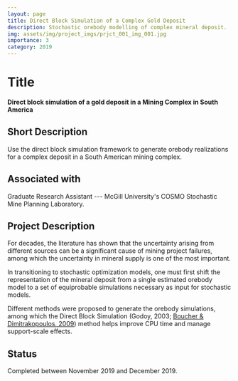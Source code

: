 ```yaml
---
layout: page
title: Direct Block Simulation of a Complex Gold Deposit
description: Stochastic orebody modelling of complex mineral deposit.
img: assets/img/project_imgs/prjct_001_img_001.jpg
importance: 3
category: 2019
---
```


# Title

**Direct block simulation of a gold deposit in a Mining Complex in South America**

## Short Description

Use the direct block simulation framework to generate orebody realizations for a complex deposit in a South American mining complex.

## Associated with

Graduate Research Assistant --- McGill University's COSMO Stochastic Mine Planning Laboratory.

## Project Description

For decades, the literature has shown that the uncertainty arising from different sources can be a significant cause of mining project failures, among which the uncertainty in mineral supply is one of the most important.

In transitioning to stochastic optimization models, one must first shift the representation of the mineral deposit from a single estimated orebody model to a set of equiprobable simulations necessary as input for stochastic models.

Different methods were proposed to generate the orebody simulations, among which the Direct Block Simulation (Godoy, 2003; [Boucher & Dimitrakopoulos, 2009](https://link.springer.com/content/pdf/10.1007/s11004-008-9178-0.pdf)) method helps improve CPU time and manage support-scale effects.

## Status

Completed between November 2019 and December 2019.
